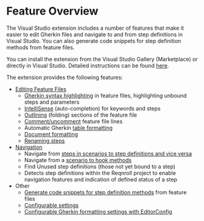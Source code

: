 # Feature Overview

The Visual Studio extension includes a number of features that make it easier to edit Gherkin files and navigate to and from step definitions in Visual Studio. You can also generate code snippets for step definition methods from feature files.

You can install the extension from the Visual Studio Gallery (Marketplace) or directly in Visual Studio. Detailed instructions can be found [here](../../installation/setup-ide.md#setup-visual-studio-2022).

The extension provides the following features:

* [Editing Feature Files](editing-features)
  * [Gherkin syntax highlighting](editing-features.md#gherkin-syntax-highlighting) in feature files, highlighting unbound steps and parameters
  * [IntelliSense](editing-features.md#intellisense-auto-completion-for-keywords-and-steps) (auto-completion) for keywords and steps
  * [Outlining](editing-features.md#outlining-and-comments-in-feature-files) (folding) sections of the feature file
  * [Comment/uncomment](editing-features.md#outlining-and-comments-in-feature-files) feature file lines
  * Automatic Gherkin [table formatting](editing-features.md#table-formatting)
  * [Document formatting](editing-features.md#document-formatting)
  * [Renaming steps](editing-features.md#renaming-steps)
* [Navigation](navigation-features)
  * Navigate from [steps in scenarios to step definitions and vice versa](navigation-features.md#navigating-from-a-scenario-step-to-a-step-definition)
  * Navigate from a [scenario to hook methods](navigation-features.md#navigating-from-a-scenario-to-a-hook)
  * Find Unused step definitions (those not yet bound to a step)
  * Detects step definitions within the Reqnroll project to enable navigation features and indication of defined status of a step
* Other
  * [Generate code snippets for step definition methods](defining-steps) from feature files
  * [Configurable settings](settings.md)
  * [Configurable Gherkin formatting settings with EditorConfig](editorconfig.md)
